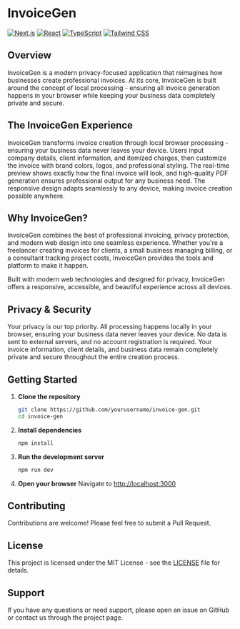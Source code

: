 # InvoiceGen

[![Next.js](https://img.shields.io/badge/Next.js-15-black?style=for-the-badge&logo=next.js)](https://nextjs.org)
[![React](https://img.shields.io/badge/React-19-blue?style=for-the-badge&logo=react)](https://reactjs.org)
[![TypeScript](https://img.shields.io/badge/TypeScript-5-blue?style=for-the-badge&logo=typescript)](https://www.typescriptlang.org)
[![Tailwind CSS](https://img.shields.io/badge/Tailwind_CSS-4.1-purple?style=for-the-badge&logo=tailwind-css)](https://tailwindcss.com)

## Overview

InvoiceGen is a modern privacy-focused application that reimagines how businesses create professional invoices. At its core, InvoiceGen is built around the concept of local processing - ensuring all invoice generation happens in your browser while keeping your business data completely private and secure.

## The InvoiceGen Experience

InvoiceGen transforms invoice creation through local browser processing - ensuring your business data never leaves your device. Users input company details, client information, and itemized charges, then customize the invoice with brand colors, logos, and professional styling. The real-time preview shows exactly how the final invoice will look, and high-quality PDF generation ensures professional output for any business need. The responsive design adapts seamlessly to any device, making invoice creation possible anywhere.

## Why InvoiceGen?

InvoiceGen combines the best of professional invoicing, privacy protection, and modern web design into one seamless experience. Whether you're a freelancer creating invoices for clients, a small business managing billing, or a consultant tracking project costs, InvoiceGen provides the tools and platform to make it happen.

Built with modern web technologies and designed for privacy, InvoiceGen offers a responsive, accessible, and beautiful experience across all devices.



## Privacy & Security

Your privacy is our top priority. All processing happens locally in your browser, ensuring your business data never leaves your device. No data is sent to external servers, and no account registration is required. Your invoice information, client details, and business data remain completely private and secure throughout the entire creation process.

## Getting Started

1. **Clone the repository**
   ```bash
   git clone https://github.com/yourusername/invoice-gen.git
   cd invoice-gen
   ```

2. **Install dependencies**
   ```bash
   npm install
   ```

3. **Run the development server**
   ```bash
   npm run dev
   ```

4. **Open your browser**
   Navigate to [http://localhost:3000](http://localhost:3000)



## Contributing

Contributions are welcome! Please feel free to submit a Pull Request.

## License

This project is licensed under the MIT License - see the [LICENSE](LICENSE) file for details.

## Support

If you have any questions or need support, please open an issue on GitHub or contact us through the project page.
